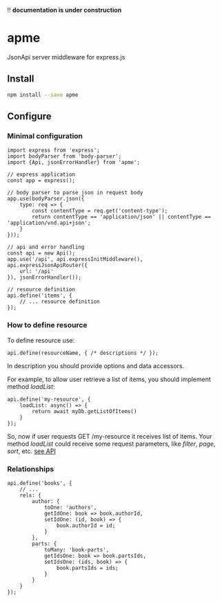!! __documentation is under construction__

# apme

JsonApi server middleware for express.js

## Install

```bash
npm install --save apme
```

## Configure

### Minimal configuration

```es6
import express from 'express';
import bodyParser from 'body-parser';
import {Api, jsonErrorHandler} from 'apme';

// express application
const app = express();

// body parser to parse json in request body
app.use(bodyParser.json({
    type: req => {
        const contentType = req.get('content-type');
        return contentType == 'application/json' || contentType == 'application/vnd.api+json';
    }
}));

// api and error handling
const api = new Api();
app.use('/api', api.expressInitMiddleware(), api.expressJsonApiRouter({
    url: '/api'
}), jsonErrorHandler());

// resource definition
api.define('items', {
    // ... resource definition
});
```

### How to define resource

To define resource use:
```es6
api.define(resourceName, { /* descriptions */ });
```

In description you should provide options and data accessors.

For example, to allow user retrieve a list of items, you should implement method _loadList_:
```es6
api.define('my-resource', {
    loadList: async() => {
        return await myDb.getListOfItems()
    }
});
```

So, now if user requests GET /my-resource it receives list of items.
Your method _loadList_ could receive some request parameters, like _filter_, _page_, _sort_, etc. [see API](doc/define/options.md)

### Relationships

```es6
api.define('books', {
    // ...
    rels: {
        author: {
            toOne: 'authors',
            getIdOne: book => book.authorId,
            setIdOne: (id, book) => {
                book.authorId = id;
            }
        },
        parts: {
            toMany: 'book-parts',
            getIdsOne: book => book.partsIds,
            setIdsOne: (ids, book) => {
                book.partsIds = ids;
            }
        }
    }
});
```